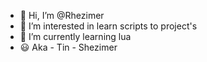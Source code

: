 - 👋 Hi, I’m @Rhezimer
- 👀 I’m interested in learn scripts to project's
- 🌱 I’m currently learning lua
- 😃 Aka - Tin - Shezimer

<!---
Rhezimer/Rhezimer is a ✨ special ✨ repository because its `README.md` (this file) appears on your GitHub profile.
You can click the Preview link to take a look at your changes.
--->
